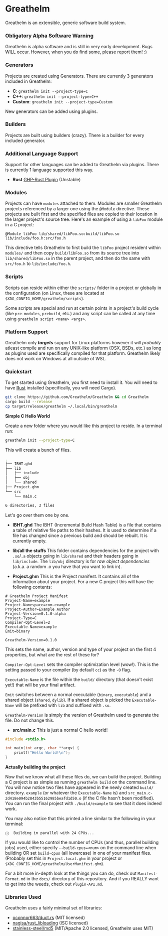 # Greathelm
Greathelm is an extensible, generic software build system.

### Obligatory Alpha Software Warning
Greathelm is alpha software and is still in very early development. Bugs WILL occur. However, when you do find some, please report them! :)

### Generators
Projects are created using Generators. There are currently 3 generators included in Greathelm:
- **C**: `greathelm init --project-type=C`
- **C++**: `greathelm init --project-type=C++`
- **Custom**: `greathelm init --project-type=Custom`

New generators can be added using plugins.

### Builders
Projects are built using builders (crazy). There is a builder for every included generator. 

### Additional Language Support
Support for other languages can be added to Greathelm via plugins. There is currently 1 language supported this way.

- **Rust** [GHP-Rust Plugin](https://github.com/Greathelm/GHP-Rust) (Unstable)

### Modules
Projects can have `modules` attached to them. Modules are smaller Greathelm projects referenced by a larger one using the `@Module` directive. These projects are built first and the specified files are copied to their location in the larger project's source tree.
Here's an example of using a `libFoo` module in a C project:

```ghm
@Module libFoo lib/shared/libFoo.so:build/libFoo.so lib/include/foo.h:src/foo.h
```

This directive tells Greathelm to first build the `libFoo` project resident within `modules/` and then copy `build/libFoo.so` from its source tree into `lib/shared/libFoo.so` in the parent project, and then do the same with `src/foo.h` to `lib/include/foo.h`.

### Scripts
Scripts can reside within either the `scripts/` folder in a project or globally in the configuration (on Linux, these are located at `$XDG_CONFIG_HOME/greathelm/scripts`).

Some scripts are special and run at certain points in a project's build cycle (like `pre-modules`, `prebuild`, etc.) and any script can be called at any time using `greathelm script <name> <args>`.

### Platform Support

Greathelm only ***targets*** support for Linux platforms however it will *probably* atleast compile and run on any UNIX-like platform (OSX, BSDs, etc.) as long as plugins used are specifically compiled for that platform. Greathelm likely does not work on Windows at all outside of WSL.

### Quickstart
To get started using Greathelm, you first need to install it.
You will need to have [Rust](https://rust-lang.org) installed (specifically, you will need Cargo).

```sh
git clone https://github.com/Greathelm/Greathelm && cd Greathelm
cargo build --release
cp target/release/greathelm ~/.local/bin/greathelm
```

**Simple C Hello World**

Create a new folder where you would like this project to reside. In a terminal run:
```sh
greathelm init --project-type=C
```

This will create a bunch of files.

```sh
.
├── IBHT.ghd
├── lib
│   ├── include
│   ├── obj
│   └── shared
├── Project.ghm
└── src
    └── main.c

6 directories, 3 files
```

Let's go over them one by one.

- **IBHT.ghd** The IBHT (Incremental Build Hash Table) is a file that contains a table of relative file paths to their hashes. It is used to determine if a file has changed since a previous build and should be rebuilt. It is currently empty.

- **lib/all the stuffs** This folder contains dependencies for the project with `.so`/`.a` objects going in `lib/shared` and their headers going in `lib/include`. The `lib/obj` directory is for *raw object dependencies* (a.k.a. a random .o you have that you want to link in).

- **Project.ghm** This is the Project manifest. It contains all of the information about your project. For a new C project this will have the following contents:

```ghm
# Greathelm Project Manifest
Project-Name=example
Project-Namespace=com.example
Project-Author=Example Author
Project-Version=0.1.0-alpha
Project-Type=C
Compiler-Opt-Level=2
Executable-Name=example
Emit=binary

Greathelm-Version=0.1.0
```

This sets the name, author, version and type of your project on the first 4 properties, but what are the rest of these for?

`Compiler-Opt-Level` sets the compiler optimization level (wow!). This is the setting passed to your compiler (by default `cc`) as the `-O` flag.

`Executable-Name` is the file within the `build/` directory (that doesn't exist yet!) that will be your final artifact.

`Emit` switches between a normal executable (`binary`, `executable`) and a shared object (`shared`, `dylib`). If a shared object is picked the `Executable-Name` will be prefixed with `lib` and suffixed with `.so`.

`Greathelm-Version` is simply the version of Greathelm used to generate the file. Do not change this.

- **src/main.c** This is just a normal C hello world!

```c
#include <stdio.h>

int main(int argc, char **argv) {
	printf("Hello World!\n");
}
```

**Actually building the project**

Now that we know what all these files do, we can build the project. Building a C project is as simple as running `greathelm build` on the command line. You will now notice two files have appeared in the newly created `build/` directory. `example` (or whatever the `Executable-Name` is) and `src_main.c-2d418e094b2843b55162985beafd1d50.o` (if the C file hasn't been modified). You can run the final project with `./build/example` to see that it does indeed work.

You may also notice that this printed a line similar to the following in your terminal:

```
ⓘ  Building in parallel with 24 CPUs...
```

If you would like to control the number of CPUs (and thus, parallel building jobs) used, either specify `--build-cpus=<num>` on the command line when building OR set `build-cpus` (all lowercase) in one of your manifest files. (Probably set this in `Project.local.ghm` in your project or `$XDG_CONFIG_HOME/greathelm/UserManifest.ghm`).

For a bit more in-depth look at the things you can do, check out `Manifest-Format.md` in the `docs/` directory of this repository. And if you REALLY want to get into the weeds, check out `Plugin-API.md`.

### Libraries Used
Greathelm uses a fairly minimal set of libraries:
- [oconnor663/duct.rs](https://github.com/oconnor663/duct.rs) (MIT licensed)
- [nagisa/rust_libloading](https://github.com/nagisa/rust_libloading) (ISC licensed)
- [stainless-steel/md5](https://github.com/stainless-steel/md5) (MIT/Apache 2.0 licensed, Greathelm uses MIT)
